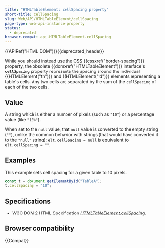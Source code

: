 ```yaml
---
title: "HTMLTableElement: cellSpacing property"
short-title: cellSpacing
slug: Web/API/HTMLTableElement/cellSpacing
page-type: web-api-instance-property
status:
  - deprecated
browser-compat: api.HTMLTableElement.cellSpacing
---
```


{{APIRef("HTML DOM")}}{{deprecated_header}}

While you should instead use the CSS
{{cssxref("border-spacing")}} property, the obsolete {{domxref("HTMLTableElement")}}
interface's **`cellSpacing`** property represents the spacing
around the individual {{HTMLElement("th")}} and {{HTMLElement("td")}} elements
representing a table's cells. Any two cells are separated by the sum of the
`cellSpacing` of each of the two cells.

## Value

A string which is either a number of pixels (such as `"10"`) or a percentage value (like `"10%"`).

When set to the `null` value, that `null` value is converted to the empty string (`""`), unlike the common behavior with strings (that would have converted it to the `"null"` string): `elt.cellSpacing = null` is equivalent to `elt.cellSpacing = ""`.

## Examples

This example sets cell spacing for a given table to 10 pixels.

```js
const t = document.getElementById("TableA");
t.cellSpacing = "10";
```

## Specifications

- W3C DOM 2 HTML Specification [_HTMLTableElement.cellSpacing_](https://www.w3.org/TR/DOM-Level-2-HTML/html.html#ID-68907883).

## Browser compatibility

{{Compat}}
